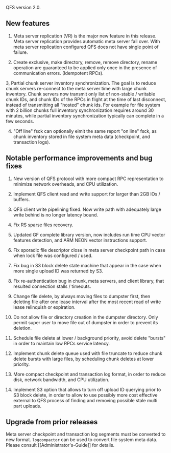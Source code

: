 QFS version 2.0.

New features
-------------

1. Meta server replication (VR) is the major new feature in this release. Meta
server replication provides automatic meta server fail over. With meta server
replication configured QFS does not have single point of failure.

2. Create exclusive, make directory, remove, remove directory, rename operation
 are guaranteed to be applied only once in the presence of communication
 errors. (Idempotent RPCs).

3, Partial chunk server inventory synchronization.
 The goal is to reduce chunk servers re-connect to the meta server time with
 large chunk inventory.
 Chunk servers  now transmit only list of non-stable / writable chunk IDs, and
 chunk IDs of the RPCs in flight at the time of last disconnect, instead of
 transmitting all "hosted" chunk ids.
 For example for file system with 2 billion chunks full inventory
 synchronization requires around 30 minutes, while partial inventory
 synchronization typically can complete in a few seconds.
 
4. "Off line" fsck can optionally eimit the same report "on line" fsck, as chunk
 inventory stored in file system meta data (checkpoint, and transaction logs).

Notable performance improvements and bug fixes
----------------------------------------------

1. New version of QFS protocol with more compact RPC representation to minimize
 network overheads, and CPU utilization.

2. Implement QFS client read and write support for larger than 2GB IOs / buffers.

3. QFS client write pipelining fixed. Now write path with adequately large
write behind is no longer latency bound.

4. Fix RS sparse files recovery.

5. Updated GF complete library version, now includes run time CPU vector features
 detection, and ARM NEON vector instructions support.

6. Fix sporadic file descriptor close in meta server checkpoint path in case
 when lock file was configured / used.

7. Fix bug in S3 block delete state machine that appear in the case when more
 single upload ID was returned by S3.

8. Fix re-authentication bug in chunk, meta servers, and client library, that
 resulted connection stalls / timeouts.

9. Change file delete, by always moving files to dumpster first, then deleting
 file after one lease interval after the most recent read of write lease
 relinquish or expiration.
 
10. Do not allow file or directory creation in the dumpster directory. Only
permit super user to move file out of dumpster in order to prevent its deletion.

11. Schedule file delete at lower / background priority, avoid delete "bursts"
 in order to maintain low RPCs service latency.

12. Implement chunk delete queue used with file truncate to reduce chunk delete
 bursts with large files, by scheduling chunk deletes at lower priority.
 
13. More compact checkpoint and transaction log format, in order to reduce
 disk, network bandwidth, and CPU utilization.
 
14. Implement S3 option that allows to turn off upload ID querying prior to
 S3 block delete, in order to allow to use possibly more cost effective
 external to QFS process of finding and removing possible stale multi part
 uploads.

Upgrade from prior releases
---------------------------

Meta server checkpoint and transaction log segments must be converted to new
format. `logcompactor` can be used to convert file system meta data. Please
consult [[Administrator's-Guide]] for details.
